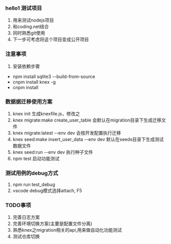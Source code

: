 ### hello1 测试项目
1. 用来测试nodejs项目
2. 和coding.net结合
3. 同时熟悉git使用
4. 下一步可考虑将这个项目变成公开项目

### 注意事项
1. 安装依赖步骤
* npm install sqlite3 --build-from-source
* cnpm install knex -g
* cnpm install 

### 数据据迁移使用方案
1. knex init 生成knexfile.js，修改之
2. knex migrate:make create_user_table 会默认在migration目录下生成迁移文件
3. knex migrate:latest --env dev 会按开发配置执行迁移
4. knex seed:make insert_user_data --env dev 默认在seeds目录下生成测试数据文件
5. knex seed:run --env dev  执行种子文件
6. npm test  启动功能测试

### 测试用例的debug方式
1. npm run test_debug
2. vscode debug模式选择attach, F5

### TODO事项
1. 完善日志方案
2. 完善环境切换方案(主要是配置文件分离)
3. 熟悉knex之migration相关的api,用来做自动化功能测试
4. 测试仓库切换